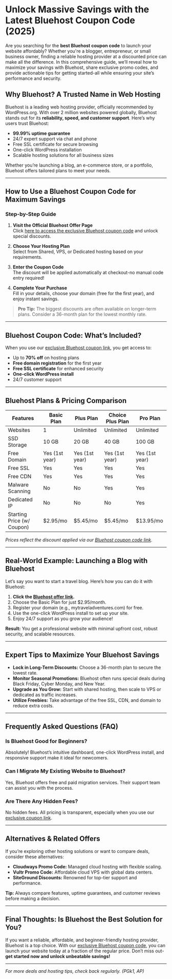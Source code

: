 # Unlock Massive Savings with the Latest Bluehost Coupon Code (2025)

Are you searching for the **best Bluehost coupon code** to launch your website affordably? Whether you're a blogger, entrepreneur, or small business owner, finding a reliable hosting provider at a discounted price can make all the difference. In this comprehensive guide, we’ll reveal how to maximize your savings with Bluehost, share exclusive promo codes, and provide actionable tips for getting started-all while ensuring your site’s performance and security.

## Why Bluehost? A Trusted Name in Web Hosting

Bluehost is a leading web hosting provider, officially recommended by WordPress.org. With over 2 million websites powered globally, Bluehost stands out for its **reliability, speed, and customer support**. Here’s why users trust Bluehost:

- **99.99% uptime guarantee**
- 24/7 expert support via chat and phone
- Free SSL certificate for secure browsing
- One-click WordPress installation
- Scalable hosting solutions for all business sizes

Whether you’re launching a blog, an e-commerce store, or a portfolio, Bluehost offers tailored plans to meet your needs.

---

## How to Use a Bluehost Coupon Code for Maximum Savings

### Step-by-Step Guide

1. **Visit the Official Bluehost Offer Page**  
   Click [here to access the exclusive Bluehost coupon code](https://snipitx.com/bluehost-jy) and unlock special discounts.

2. **Choose Your Hosting Plan**  
   Select from Shared, VPS, or Dedicated hosting based on your requirements.

3. **Enter the Coupon Code**  
   The discount will be applied automatically at checkout-no manual code entry required!

4. **Complete Your Purchase**  
   Fill in your details, choose your domain (free for the first year), and enjoy instant savings.

> **Pro Tip:** The biggest discounts are often available on longer-term plans. Consider a 36-month plan for the lowest monthly rate.

---

## Bluehost Coupon Code: What’s Included?

When you use our [exclusive Bluehost coupon link](https://snipitx.com/bluehost-jy), you get access to:

- Up to **70% off** on hosting plans
- **Free domain registration** for the first year
- **Free SSL certificate** for enhanced security
- **One-click WordPress install**
- 24/7 customer support

---

## Bluehost Plans & Pricing Comparison

| Features                | Basic Plan         | Plus Plan          | Choice Plus Plan   | Pro Plan           |
|-------------------------|-------------------|--------------------|--------------------|--------------------|
| Websites                | 1                 | Unlimited          | Unlimited          | Unlimited          |
| SSD Storage             | 10 GB             | 20 GB              | 40 GB              | 100 GB             |
| Free Domain             | Yes (1st year)    | Yes (1st year)     | Yes (1st year)     | Yes (1st year)     |
| Free SSL                | Yes               | Yes                | Yes                | Yes                |
| Free CDN                | Yes               | Yes                | Yes                | Yes                |
| Malware Scanning        | No                | No                 | Yes                | Yes                |
| Dedicated IP            | No                | No                 | No                 | Yes                |
| Starting Price (w/ Coupon) | $2.95/mo      | $5.45/mo           | $5.45/mo           | $13.95/mo          |

*Prices reflect the discount applied via our [Bluehost coupon code link](https://snipitx.com/bluehost-jy).*

---

## Real-World Example: Launching a Blog with Bluehost

Let’s say you want to start a travel blog. Here’s how you can do it with Bluehost:

1. **Click the [Bluehost offer link](https://snipitx.com/bluehost-jy).**
2. Choose the Basic Plan for just $2.95/month.
3. Register your domain (e.g., mytraveladventures.com) for free.
4. Use the one-click WordPress install to set up your site.
5. Enjoy 24/7 support as you grow your audience!

**Result:** You get a professional website with minimal upfront cost, robust security, and scalable resources.

---

## Expert Tips to Maximize Your Bluehost Savings

- **Lock in Long-Term Discounts:** Choose a 36-month plan to secure the lowest rate.
- **Monitor Seasonal Promotions:** Bluehost often runs special deals during Black Friday, Cyber Monday, and New Year.
- **Upgrade as You Grow:** Start with shared hosting, then scale to VPS or dedicated as traffic increases.
- **Utilize Freebies:** Take advantage of the free SSL, CDN, and domain to reduce extra costs.

---

## Frequently Asked Questions (FAQ)

### Is Bluehost Good for Beginners?

Absolutely! Bluehost’s intuitive dashboard, one-click WordPress install, and responsive support make it ideal for newcomers.

### Can I Migrate My Existing Website to Bluehost?

Yes, Bluehost offers free and paid migration services. Their support team can assist you with the process.

### Are There Any Hidden Fees?

No hidden fees. All pricing is transparent, especially when you use our [exclusive coupon link](https://snipitx.com/bluehost-jy).

---

## Alternatives & Related Offers

If you’re exploring other hosting solutions or want to compare deals, consider these alternatives:

- **Cloudways Promo Code:** Managed cloud hosting with flexible scaling.
- **Vultr Promo Code:** Affordable cloud VPS with global data centers.
- **SiteGround Discounts:** Renowned for top-tier support and performance.

**Tip:** Always compare features, uptime guarantees, and customer reviews before making a decision.

---

## Final Thoughts: Is Bluehost the Best Solution for You?

If you want a reliable, affordable, and beginner-friendly hosting provider, Bluehost is a top choice. With our [exclusive Bluehost coupon code](https://snipitx.com/bluehost-jy), you can launch your website today at a fraction of the regular price. Don’t miss out-**get started now and unlock unbeatable savings!**

---

*For more deals and hosting tips, check back regularly. (PGk1, AP)*